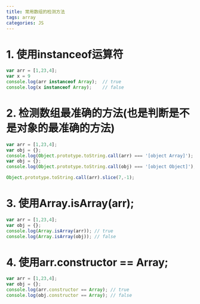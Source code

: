 ```yaml
---
title: 常用数组的检测方法 
tags: array
categories: JS
---
```


# 1. 使用instanceof运算符
~~~js
var arr = [1,23,4];
var x = 9
console.log(arr instanceof Array);  // true
console.log(x instanceof Array);    // false
~~~
<!-- more --> 
# 2. 检测数组最准确的方法(也是判断是不是对象的最准确的方法)
~~~js
var arr = [1,23,4];
var obj = {};
console.log(Object.prototype.toString.call(arr) === '[object Array]');
var obj = {};
console.log(Object.prototype.toString.call(obj) === '[object Object]');

Object.prototype.toString.call(arr).slice(7,-1);
~~~
# 3. 使用Array.isArray(arr);
~~~js      
var arr = [1,23,4];
var obj = {};
console.log(Array.isArray(arr)); // true
console.log(Array.isArray(obj)); // false
~~~
# 4. 使用arr.constructor == Array;
~~~js   
var arr = [1,23,4];
var obj = {};
console.log(arr.constructor == Array); // true
console.log(obj.constructor == Array); // false
~~~